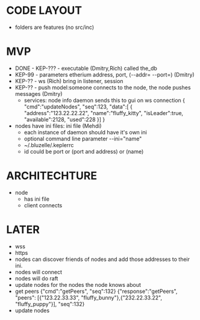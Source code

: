 CODE LAYOUT
===========
- folders are features (no src/inc)

MVP
===
- DONE - KEP-??? - executable (Dmitry,Rich) called the_db 
- KEP-99 - parameters etherium address, port, (--addr=<addr> --port=<port>) (Dmitry)  
- KEP-?? - ws (Rich) bring in listener, session
- KEP-?? - push model:someone connects to the node, the node pushes messages (Dmitry)
    - services: node info daemon sends this to gui on ws connection
{ 
    "cmd":"updateNodes", 
    "seq":123, 
    "data":[
       { 
       "address":"123.22.22.22",
       "name":"fluffy_kitty",
       "isLeader":true,
       "available":2128,
       "used":228
       }]
}
- nodes have ini files: ini file (Mehdi)
    - each instance of daemon should have it's own ini
    - optional command line parameter --ini="name" 
    - ~/.bluzelle/.kepler<id>rc 
    - id could be port or (port and address) or (name)

ARCHITECHTURE
=============
- node 
    - has ini file
    - client connects
    




LATER
=====

- wss
- https
- nodes can discover friends of nodes and add those addresses to their ini.
- nodes will connect
- nodes will do raft
- update nodes for the nodes the node knows about
- get peers
{"cmd":"getPeers", "seq":132}
{"response":"getPeers", "peers": [{"123.22.33.33", "fluffy_bunny"},{"232.22.33.22", "fluffy_puppy"}], "seq":132}
- update nodes 
